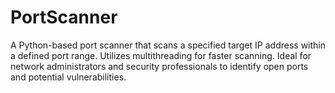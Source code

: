 # PortScanner
A Python-based port scanner that scans a specified target IP address within a defined port range. Utilizes multithreading for faster scanning. Ideal for network administrators and security professionals to identify open ports and potential vulnerabilities.
